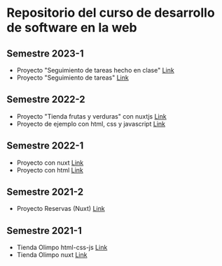 # Repositorio del curso de desarrollo de software en la web

## Semestre 2023-1

- Proyecto "Seguimiento de tareas hecho en clase" [Link](https://github.com/saurmo/desarrollo-web-frontend/tree/2023-1-clases)
- Proyecto "Seguimiento de tareas" [Link](https://github.com/saurmo/desarrollo-web-frontend/tree/2023-1-seguimiento-tareas)

## Semestre 2022-2

- Proyecto "Tienda frutas y verduras" con nuxtjs [Link](https://github.com/saurmo/desarrollo-web-frontend/tree/2022-2-tienda-nuxtjs)
- Proyecto de ejemplo con html, css y javascript [Link](https://github.com/saurmo/desarrollo-web-frontend/tree/2022-2-tienda-html-css-js)

## Semestre 2022-1

- Proyecto con nuxt [Link](https://github.com/saurmo/desarrollo-web-frontend/tree/2022-1-restaurante-nuxt)
- Proyecto con html [Link](https://github.com/saurmo/desarrollo-web-frontend/tree/2022-1-restaurante-vainilla)

## Semestre 2021-2

- Proyecto Reservas (Nuxt) [Link](https://github.com/saurmo/desarrollo-web-frontend/tree/2021-2-reservas)


## Semestre 2021-1

- Tienda Olimpo html-css-js [Link](https://github.com/saurmo/desarrollo-web-frontend/tree/2021-1-tienda-olimpo-basic)
- Tienda Olimpo nuxt [Link](https://github.com/saurmo/desarrollo-web-frontend/tree/2021-1-tienda-olimpo-nuxt2)

